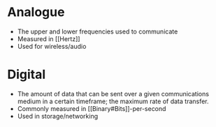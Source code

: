 # Analogue
- The upper and lower frequencies used to communicate
- Measured in [[Hertz]]
- Used for wireless/audio

# Digital
- The amount of data that can be sent over a given communications medium in a certain timeframe; the maximum rate of data transfer.
- Commonly measured in [[Binary#Bits]]-per-second
- Used in storage/networking